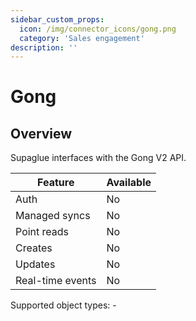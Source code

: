 ```yaml
---
sidebar_custom_props:
  icon: /img/connector_icons/gong.png
  category: 'Sales engagement'
description: ''
---
```


# Gong

## Overview

Supaglue interfaces with the Gong V2 API.

| Feature                    | Available |
| -------------------------- | --------- |
| Auth                       | No        |
| Managed syncs              | No        |
| Point reads                | No        |
| Creates                    | No        |
| Updates                    | No        |
| Real-time events           | No        |

Supported object types: -

